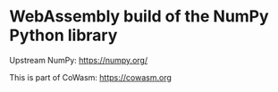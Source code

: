 # WebAssembly build of the NumPy Python library

Upstream NumPy: https://numpy.org/

This is part of CoWasm:  https://cowasm.org

